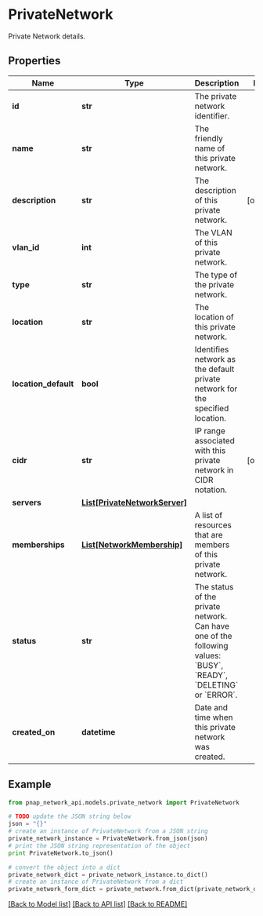 # PrivateNetwork

Private Network details.

## Properties

Name | Type | Description | Notes
------------ | ------------- | ------------- | -------------
**id** | **str** | The private network identifier. | 
**name** | **str** | The friendly name of this private network. | 
**description** | **str** | The description of this private network. | [optional] 
**vlan_id** | **int** | The VLAN of this private network. | 
**type** | **str** | The type of the private network. | 
**location** | **str** | The location of this private network. | 
**location_default** | **bool** | Identifies network as the default private network for the specified location. | 
**cidr** | **str** | IP range associated with this private network in CIDR notation. | [optional] 
**servers** | [**List[PrivateNetworkServer]**](PrivateNetworkServer.md) |  | 
**memberships** | [**List[NetworkMembership]**](NetworkMembership.md) | A list of resources that are members of this private network. | 
**status** | **str** | The status of the private network. Can have one of the following values: &#x60;BUSY&#x60;, &#x60;READY&#x60;, &#x60;DELETING&#x60; or &#x60;ERROR&#x60;. | 
**created_on** | **datetime** | Date and time when this private network was created. | 

## Example

```python
from pnap_network_api.models.private_network import PrivateNetwork

# TODO update the JSON string below
json = "{}"
# create an instance of PrivateNetwork from a JSON string
private_network_instance = PrivateNetwork.from_json(json)
# print the JSON string representation of the object
print PrivateNetwork.to_json()

# convert the object into a dict
private_network_dict = private_network_instance.to_dict()
# create an instance of PrivateNetwork from a dict
private_network_form_dict = private_network.from_dict(private_network_dict)
```
[[Back to Model list]](../README.md#documentation-for-models) [[Back to API list]](../README.md#documentation-for-api-endpoints) [[Back to README]](../README.md)


